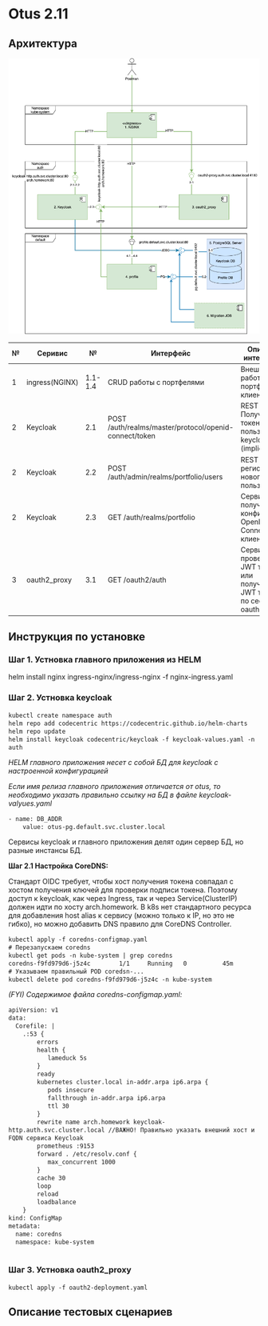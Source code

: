 # Otus 2.11 

## Архитектура

![DD](images/portfolio.png)

| № | Серивис | № | Интерфейс | Описание интерфейса |
|---|---------|---|-----------|---------------------|
|1|ingress(NGINX)|1.1-1.4|CRUD работы с портфелями|Внешний API работы с портфелями клиента|
|2|Keycloak|2.1|POST /auth/realms/master/protocol/openid-connect/token|REST API Получение токена пользователя keycloak (implicit flow)|
|2|Keycloak|2.2|POST /auth/admin/realms/portfolio/users|REST API регистрации нового пользователя|
|2|Keycloak|2.3|GET /auth/realms/portfolio|Сервис получения конфигурации  OpenID Connet клиента|
|3|oauth2_proxy|3.1|GET /oauth2/auth|Сервис проверки  JWT  токена или получения JWT токена по сессии oauth2_proxy|

## Инструкция по установке

### Шаг 1. Устновка  главного приложения из HELM

helm install nginx ingress-nginx/ingress-nginx -f nginx-ingress.yaml

### Шаг 2. Устновка  keycloak

```
kubectl create namespace auth
helm repo add codecentric https://codecentric.github.io/helm-charts
helm repo update
helm install keycloak codecentric/keycloak -f keycloak-values.yaml -n auth
```
*HELM главного приложения несет с собой БД для keycloak с настроенной конфигурацией*

*Если имя релиза главного приложения отличается от otus, то необходимо указать правильно ссылку на БД в файле keycloak-valyues.yaml*
```
- name: DB_ADDR
    value: otus-pg.default.svc.cluster.local
```
Сервисы keycloak и главного приложения делят один сервер БД, но разные инстансы БД. 


**Шаг 2.1 Настройка  CoreDNS:**

Стандарт OIDC требует, чтобы хост получения токена совпадал с хостом получения ключей для проверки подписи токена. Поэтому доступ к keycloak, как через Ingress, так и через Service(ClusterIP) должен идти по хосту arch.homework. В k8s нет стандартного ресурса для добавления host alias к сервису (можно только к IP, но это не гибко), но можно добавить DNS правило для CoreDNS Controller. 

```
kubectl apply -f coredns-configmap.yaml
# Перезапускаем coredns
kubectl get pods -n kube-system | grep coredns
coredns-f9fd979d6-j5z4c        1/1     Running   0          45m
# Указываем правильный POD coredsn-...
kubectl delete pod coredns-f9fd979d6-j5z4c -n kube-system
```

*(FYI) Содержимое файла coredns-configmap.yaml:*
```
apiVersion: v1
data:
  Corefile: |
    .:53 {
        errors
        health {
           lameduck 5s
        }
        ready
        kubernetes cluster.local in-addr.arpa ip6.arpa {
           pods insecure
           fallthrough in-addr.arpa ip6.arpa
           ttl 30
        }
        rewrite name arch.homework keycloak-http.auth.svc.cluster.local //ВАЖНО! Правильно указать внешний хост и FQDN сервиса Keycloak
        prometheus :9153
        forward . /etc/resolv.conf {
           max_concurrent 1000
        }
        cache 30
        loop
        reload
        loadbalance
    }
kind: ConfigMap
metadata:
  name: coredns
  namespace: kube-system
  
```

### Шаг 3. Устновка  oauth2_proxy

```
kubectl apply -f oauth2-deployment.yaml
```

## Описание тестовых сценариев